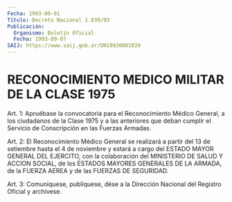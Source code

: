 ```yaml
---
Fecha: 1993-09-01
Título: Decreto Nacional 1.839/93
Publicación:
  Organismo: Boletín Oficial
  Fecha: 1993-09-07
SAIJ: https://www.saij.gob.ar/DN19930001839
---
```

# RECONOCIMIENTO MEDICO MILITAR DE LA CLASE 1975

<a id="1"></a>
Art. 1: Apruébase la convocatoria para el Reconocimiento Médico General,  a  los ciudadanos de la Clase 1975 y a las anteriores que deban cumplir  el  Servicio de Conscripción en las Fuerzas Armadas.

<a id="2"></a>
Art. 2: El Reconocimiento Médico General se realizará a partir del 13  de  setiembre  hasta el 4 de noviembre y estará a cargo del ESTADO  MAYOR  GENERAL  DEL   EJERCITO,  con  la  colaboración  del MINISTERIO  DE  SALUD  Y  ACCION SOCIAL,  de  los  ESTADOS  MAYORES GENERALES DE LA ARMADA, de  la  FUERZA  AEREA  y  de las FUERZAS DE SEGURIDAD.

<a id="3"></a>
Art.  3: Comuníquese, publíquese, dése a la Dirección Nacional del Registro Oficial y archívese.